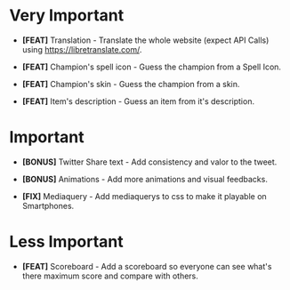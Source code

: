 # Very Important
- **[FEAT]** Translation - Translate the whole website (expect API Calls) using https://libretranslate.com/.

- **[FEAT]** Champion's spell icon - Guess the champion from a Spell Icon.

- **[FEAT]** Champion's skin -  Guess the champion from a skin.

- **[FEAT]** Item's description - Guess an item from it's description.

# Important
- **[BONUS]** Twitter Share text - Add consistency and valor to the tweet.

- **[BONUS]** Animations - Add more animations and visual feedbacks.

- **[FIX]** Mediaquery - Add mediaquerys to css to make it playable on Smartphones.

# Less Important
- **[FEAT]** Scoreboard - Add a scoreboard so everyone can see what's there 
maximum score and compare with others.
